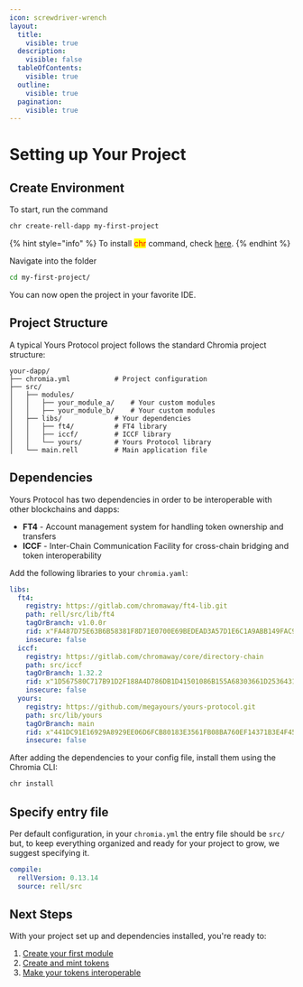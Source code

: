 ```yaml
---
icon: screwdriver-wrench
layout:
  title:
    visible: true
  description:
    visible: false
  tableOfContents:
    visible: true
  outline:
    visible: true
  pagination:
    visible: true
---
```


# Setting up Your Project

## Create Environment

To start, run the command&#x20;

```bash
chr create-rell-dapp my-first-project
```



{% hint style="info" %}
To install <mark style="color:red;">chr</mark> command, check [here](https://docs.chromia.com/intro/getting-started/installation/cli-installation#installation-via-package-managers-optional).
{% endhint %}

Navigate into the folder

```bash
cd my-first-project/
```

You can now open the project in your favorite IDE.

## Project Structure

A typical Yours Protocol project follows the standard Chromia project structure:

```
your-dapp/
├── chromia.yml           # Project configuration
├── src/
│   ├── modules/
│   │   ├── your_module_a/    # Your custom modules
│   │   ├── your_module_b/    # Your custom modules
│   ├── libs/             # Your dependencies
│   │   ├── ft4/          # FT4 library
│   │   ├── iccf/         # ICCF library
│   │   └── yours/        # Yours Protocol library
│   └── main.rell         # Main application file
```

## Dependencies

Yours Protocol has two dependencies in order to be interoperable with other blockchains and dapps:

* **FT4** - Account management system for handling token ownership and transfers
* **ICCF** - Inter-Chain Communication Facility for cross-chain bridging and token interoperability

Add the following libraries to your `chromia.yaml`:

```yaml
libs:
  ft4:
    registry: https://gitlab.com/chromaway/ft4-lib.git
    path: rell/src/lib/ft4
    tagOrBranch: v1.0.0r
    rid: x"FA487D75E63B6B58381F8D71E0700E69BEDEAD3A57D1E6C1A9ABB149FAC9E65F"
    insecure: false
  iccf:
    registry: https://gitlab.com/chromaway/core/directory-chain
    path: src/iccf
    tagOrBranch: 1.32.2
    rid: x"1D567580C717B91D2F188A4D786DB1D41501086B155A68303661D25364314A4D"
    insecure: false
  yours:
    registry: https://github.com/megayours/yours-protocol.git
    path: src/lib/yours
    tagOrBranch: main
    rid: x"441DC91E16929A8929EE06D6FCB80183E3561FB08BA760EF14371B3E4F4503DA"
    insecure: false
```

After adding the dependencies to your config file, install them using the Chromia CLI:

```bash
chr install
```



## Specify entry file

Per default configuration, in your `chromia.yml` the entry file should be `src/` but, to keep everything organized and ready for your project to grow, we suggest specifying it.



```yaml
compile:
  rellVersion: 0.13.14
  source: rell/src
```



## Next Steps

With your project set up and dependencies installed, you're ready to:

1. [Create your first module](creating-your-first-module.md)
2. [Create and mint tokens](creating-and-minting-tokens.md)
3. [Make your tokens interoperable](making-your-tokens-interoperable.md)
